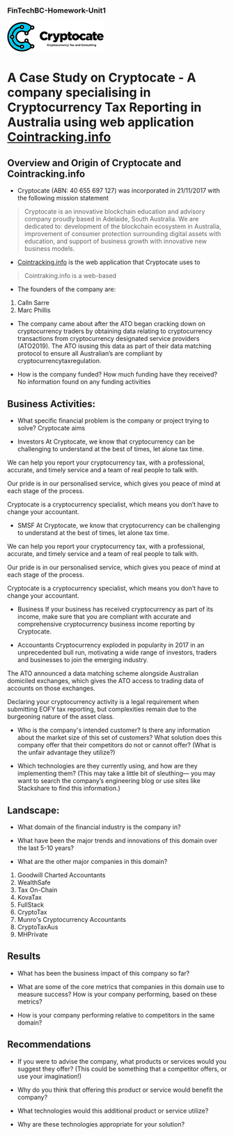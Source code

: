 ### FinTechBC-Homework-Unit1

![Cryptocate Logo 2021](./Images/cryptocate-logo-2021.png)
# A Case Study on Cryptocate - A company specialising in Cryptocurrency Tax Reporting in Australia using web application [Cointracking.info](https://www.cointracking.info)  

## Overview and Origin of Cryptocate and Cointracking.info

* Cryptocate (ABN: 40 655 697 127) was incorporated in 21/11/2017 with the following mission statement

> Cryptocate is an innovative blockchain education and advisory company proudly based in Adelaide, South Australia. We are dedicated to: development of the blockchain ecosystem in Australia, improvement of consumer protection surrounding digital assets with education, and support of business growth with innovative new business models.

* [Cointracking.info](https://www.cointracking.info) is the web application that Cryptocate uses to 

> Cointraking.info is a web-based 


* The founders of the company are:

1. Calln Sarre
2. Marc Phillis

* The company came about after the ATO began cracking down on cryptocurrency traders by obtaining data relating to cryptocurrency transactions from cryptocurrency designated service providers
(ATO2019). The ATO isusing this data as part of their data matching protocol  to ensure all
Australian’s are compliant by cryptocurrencytaxregulation.

* How is the company funded? How much funding have they received?
No information found on any funding activities

## Business Activities:

* What specific financial problem is the company or project trying to solve?
Cryptocate aims 

* Investors
At Cryptocate, we know that cryptocurrency can be challenging to understand at the best of times, let alone tax time.

We can help you report your cryptocurrency tax, with a professional, accurate, and timely service and a team of real people to talk with.

Our pride is in our personalised service, which gives you peace of mind at each stage of the process. 

Cryptocate is a cryptocurrency specialist, which means you don’t have to change your accountant.

* SMSF
At Cryptocate, we know that cryptocurrency can be challenging to understand at the best of times, let alone tax time.

We can help you report your cryptocurrency tax, with a professional, accurate, and timely service and a team of real people to talk with.

Our pride is in our personalised service, which gives you peace of mind at each stage of the process. 

Cryptocate is a cryptocurrency specialist, which means you don’t have to change your accountant.


* Business
If your business has received cryptocurrency as part of its income, make sure that you are compliant with accurate and comprehensive cryptocurrency business income reporting by Cryptocate.

* Accountants
Cryptocurrency exploded in popularity in 2017 in an unprecedented bull run, motivating a wide range of investors, traders and businesses to join the emerging industry. 

 

The ATO announced a data matching scheme alongside Australian domiciled exchanges, which gives the ATO access to trading data of accounts on those exchanges.

 

Declaring your cryptocurrency activity is a legal requirement when submitting EOFY tax reporting, but complexities remain due to the burgeoning nature of the asset class.




* Who is the company's intended customer?  Is there any information about the market size of this set of customers?
What solution does this company offer that their competitors do not or cannot offer? (What is the unfair advantage they utilize?)

* Which technologies are they currently using, and how are they implementing them? (This may take a little bit of sleuthing–– you may want to search the company’s engineering blog or use sites like Stackshare to find this information.)


## Landscape:

* What domain of the financial industry is the company in?

* What have been the major trends and innovations of this domain over the last 5-10 years?

* What are the other major companies in this domain?
1. Goodwill Charted Accountants
2. WealthSafe
3. Tax On-Chain
4. KovaTax
5. FullStack
6. CryptoTax
7. Munro's Cryptocurrency Accountants
8. CryptoTaxAus
9. MHPrivate


## Results

* What has been the business impact of this company so far?

* What are some of the core metrics that companies in this domain use to measure success? How is your company performing, based on these metrics?

* How is your company performing relative to competitors in the same domain?


## Recommendations

* If you were to advise the company, what products or services would you suggest they offer? (This could be something that a competitor offers, or use your imagination!)

* Why do you think that offering this product or service would benefit the company?

* What technologies would this additional product or service utilize?

* Why are these technologies appropriate for your solution?
